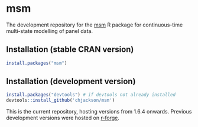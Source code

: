 msm
===

The development repository for the [msm](http://cran.r-project.org/package=msm) R package for continuous-time multi-state modelling of panel data.


## Installation (stable CRAN version)
```r
install.packages("msm")
```

## Installation (development version)

```r
install.packages("devtools") # if devtools not already installed
devtools::install_github('chjackson/msm')
```


This is the current repository, hosting versions from 1.6.4 onwards.  Previous development versions were hosted on [r-forge](https://r-forge.r-project.org/projects/msm/). 
